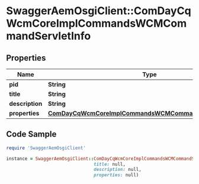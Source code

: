 # SwaggerAemOsgiClient::ComDayCqWcmCoreImplCommandsWCMCommandServletInfo

## Properties

Name | Type | Description | Notes
------------ | ------------- | ------------- | -------------
**pid** | **String** |  | [optional] 
**title** | **String** |  | [optional] 
**description** | **String** |  | [optional] 
**properties** | [**ComDayCqWcmCoreImplCommandsWCMCommandServletProperties**](ComDayCqWcmCoreImplCommandsWCMCommandServletProperties.md) |  | [optional] 

## Code Sample

```ruby
require 'SwaggerAemOsgiClient'

instance = SwaggerAemOsgiClient::ComDayCqWcmCoreImplCommandsWCMCommandServletInfo.new(pid: null,
                                 title: null,
                                 description: null,
                                 properties: null)
```


